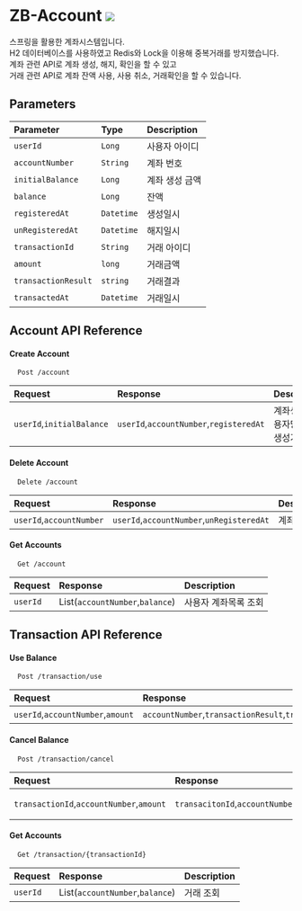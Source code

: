 # ZB-Account <img src="https://img.shields.io/badge/spring-6DB33F?style=for-the-badge&logo=spring&logoColor=white"> 
스프링을 활용한 계좌시스템입니다.  
H2 데이터베이스를 사용하였고 Redis와 Lock을 이용해 중복거래를 방지했습니다.  
계좌 관련 API로 계좌 생성, 해지, 확인을 할 수 있고  
거래 관련 API로 계좌 잔액 사용, 사용 취소, 거래확인을 할 수 있습니다.  

## Parameters

| Parameter | Type     | Description                |
| :-------- | :------- | :------------------------- |
| `userId` | `Long` | 사용자 아이디 |
| `accountNumber` | `String` | 계좌 번호 |
| `initialBalance` | `Long` | 계좌 생성 금액 |
| `balance` | `Long` | 잔액 |
| `registeredAt` | `Datetime` | 생성일시 |
| `unRegisteredAt` | `Datetime` | 해지일시 |
| `transactionId` | `String` | 거래 아이디 |
| `amount` | `long` | 거래금액 |
| `transactionResult` | `string` | 거래결과 |
| `transactedAt` | `Datetime` | 거래일시 |


## Account API Reference

#### Create Account

```http
  Post /account
```

| Request | Response     | Description                |
| :-------- | :------- | :------------------------- |
| `userId`,`initialBalance`   | `userId`,`accountNumber`,`registeredAt` | 계좌생성(사용자당 10개 생성가능) |

#### Delete Account

```http
  Delete /account
```

| Request | Response     | Description                |
| :-------- | :------- | :------------------------- |
| `userId`,`accountNumber`   | `userId`,`accountNumber`,`unRegisteredAt` | 계좌 해지 |

#### Get Accounts

```http
  Get /account
```

| Request | Response     | Description                |
| :-------- | :------- | :------------------------- |
| `userId`   | List(`accountNumber`,`balance`) | 사용자 계좌목록 조회 |

## Transaction API Reference

#### Use Balance

```http
  Post /transaction/use
```

| Request | Response     | Description                |
| :-------- | :------- | :------------------------- |
| `userId`,`accountNumber`,`amount`   | `accountNumber`,`transactionResult`,`transactionId`,`amount`,`transactedAt` | 잔액 사용 |

#### Cancel Balance

```http
  Post /transaction/cancel
```

| Request | Response     | Description                |
| :-------- | :------- | :------------------------- |
| `transactionId`,`accountNumber`,`amount`   | `transacitonId`,`accountNumber`,`amount`,`transactionResult`,`unRegisteredAt` | 잔액 사용 취소 |

#### Get Accounts

```http
  Get /transaction/{transactionId}
```

| Request | Response     | Description                |
| :-------- | :------- | :------------------------- |
| `userId`   | List(`accountNumber`,`balance`) | 거래 조회 |
